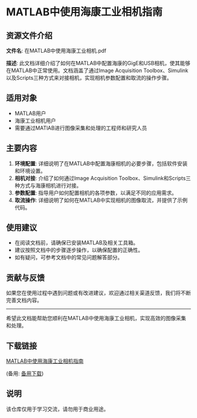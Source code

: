 # MATLAB中使用海康工业相机指南

## 资源文件介绍

**文件名**: 在MATLAB中使用海康工业相机.pdf

**描述**: 
此文档详细介绍了如何在MATLAB中配置海康的GigE和USB相机，使其能够在MATLAB中正常使用。文档涵盖了通过Image Acquisition Toolbox、Simulink以及Scripts三种方式来对接相机，实现相机参数配置和取流的操作步骤。

## 适用对象

- MATLAB用户
- 海康工业相机用户
- 需要通过MATlAB进行图像采集和处理的工程师和研究人员

## 主要内容

1. **环境配置**: 详细说明了在MATLAB中配置海康相机的必要步骤，包括软件安装和环境设置。
2. **相机对接**: 介绍了如何通过Image Acquisition Toolbox、Simulink和Scripts三种方式与海康相机进行对接。
3. **参数配置**: 指导用户如何配置相机的各项参数，以满足不同的应用需求。
4. **取流操作**: 详细说明了如何在MATLAB中实现相机的图像取流，并提供了示例代码。

## 使用建议

- 在阅读文档前，请确保已安装MATLAB及相关工具箱。
- 建议按照文档中的步骤逐步操作，以确保配置的正确性。
- 如有疑问，可参考文档中的常见问题解答部分。

## 贡献与反馈

如果您在使用过程中遇到问题或有改进建议，欢迎通过相关渠道反馈，我们将不断完善文档内容。

---

希望此文档能帮助您顺利在MATLAB中使用海康工业相机，实现高效的图像采集和处理。

## 下载链接
[MATLAB中使用海康工业相机指南](https://pan.quark.cn/s/872558bbabd5) 

(备用: [备用下载](https://pan.baidu.com/s/1Yv4NVRc5gri00H7ZP3VrHw?pwd=8on2))

## 说明

该仓库仅用于学习交流，请勿用于商业用途。
